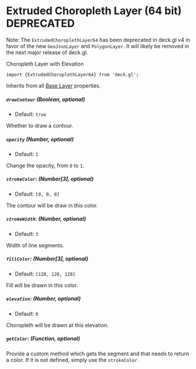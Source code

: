 # Extruded Choropleth Layer (64 bit) **DEPRECATED**

Note: The `ExtrudedChoroplethLayer64` has been deprecated in deck.gl v4 in favor
of the new `GeoJsonLayer` and `PolygonLayer`. It will likely be removed in the
next major release of deck.gl.

Choropleth Layer with Elevation

    import {ExtrudedChoroplethLayer64} from 'deck.gl';

Inherits from all [Base Layer](/docs/layers/base-layer.md) properties.

##### `drawContour` (Boolean, optional)

- Default: `true`

Whether to draw a contour.

##### `opacity` (Number, optional)

- Default: `1`

Change the opacity, from `0` to `1`.

##### `strokeColor`: (Number[3], optional)

- Default: `[0, 0, 0]`

The contour will be draw in this color.

##### `strokeWidth`: (Number, optional)

- Default: `3`

Width of line segments.

##### `fillColor`: (Number[3], optional)

- Default: `[128, 128, 128]`

Fill will be drawn in this color.

##### `elevation`: (Number, optional)

- Default: `0`

Choropleth will be drawn at this elevation.

##### `getColor`: (Function, optional)

Provide a custom method which gets the segment and that needs to return a color.
If it is not defined, simply use the `strokeColor`.
